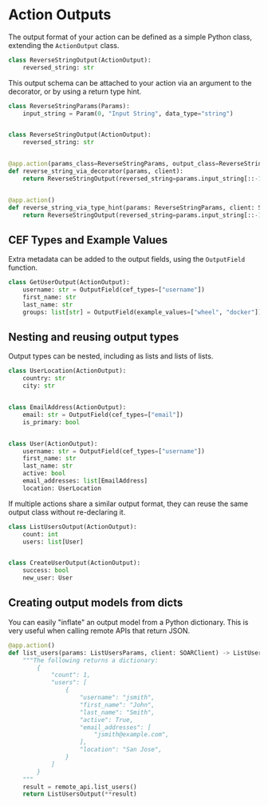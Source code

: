# Action Outputs

The output format of your action can be defined as a simple Python class, extending the `ActionOutput` class.

```python
class ReverseStringOutput(ActionOutput):
    reversed_string: str
```

This output schema can be attached to your action via an argument to the decorator, or by using a return type hint.

```python
class ReverseStringParams(Params):
    input_string = Param(0, "Input String", data_type="string")


class ReverseStringOutput(ActionOutput):
    reversed_string: str


@app.action(params_class=ReverseStringParams, output_class=ReverseStringOutput)
def reverse_string_via_decorator(params, client):
    return ReverseStringOutput(reversed_string=params.input_string[::-1])


@app.action()
def reverse_string_via_type_hint(params: ReverseStringParams, client: SOARClient) -> ReverseStringOutput:
    return ReverseStringOutput(reversed_string=params.input_string[::-1])
```

## CEF Types and Example Values

Extra metadata can be added to the output fields, using the `OutputField` function.

```python
class GetUserOutput(ActionOutput):
    username: str = OutputField(cef_types=["username"])
    first_name: str
    last_name: str
    groups: list[str] = OutputField(example_values=["wheel", "docker"])
```

## Nesting and reusing output types

Output types can be nested, including as lists and lists of lists.

```python
class UserLocation(ActionOutput):
    country: str
    city: str


class EmailAddress(ActionOutput):
    email: str = OutputField(cef_types=["email"])
    is_primary: bool


class User(ActionOutput):
    username: str = OutputField(cef_types=["username"])
    first_name: str
    last_name: str
    active: bool
    email_addresses: list[EmailAddress]
    location: UserLocation
```

If multiple actions share a similar output format, they can reuse the same output class without re-declaring it.

```python
class ListUsersOutput(ActionOutput):
    count: int
    users: list[User]


class CreateUserOutput(ActionOutput):
    success: bool
    new_user: User
```

## Creating output models from dicts

You can easily "inflate" an output model from a Python dictionary. This is very useful when calling remote APIs that return JSON.

```python
@app.action()
def list_users(params: ListUsersParams, client: SOARClient) -> ListUsersOutput:
    """The following returns a dictionary:
        {
            "count": 1,
            "users": [
                {
                    "username": "jsmith",
                    "first_name": "John",
                    "last_name": "Smith",
                    "active": True,
                    "email_addresses": [
                        "jsmith@example.com",
                    ],
                    "location": "San Jose",
                }
            ]
        }
    """
    result = remote_api.list_users()
    return ListUsersOutput(**result)
```
